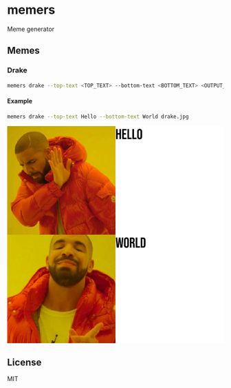 # memers

Meme generator

## Memes

### Drake
```bash
memers drake --top-text <TOP_TEXT> --bottom-text <BOTTOM_TEXT> <OUTPUT_PATH>
```

#### Example
```bash
memers drake --top-text Hello --bottom-text World drake.jpg
```
![](docs_assets/drake.jpg)

## License
MIT